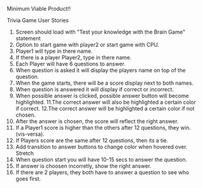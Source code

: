Minimum Viable Product!!

Trivia Game 
User Stories
1. Screen should load with "Test your knowledge with the Brain Game" statement
2. Option to start game with player2 or start game with CPU.
3. Player1 will type in there name.
4. If there is a player Player2,  type in there name.
5. Each Player will have 6 questions to answer.
6. When question is asked it will display the players name on top of the question.
7. When the game starts, there will be a score display next to both names.
8. When question is answered it will display if correct or incorrect.
9. When possible answer is clicked, possible answer button will become highlighted.
11.The correct answer will also be highlighted a certain color if correct.
12.The correct answer will be highlighted a certain color if not chosen.
13. After the answer is chosen, the score will reflect the right answer.
14. If a Player1 score is higher than the others after 12 questions, they win.(vis-versa).
15. If Players score are the same after 12 questions, then its a tie.
16. Add transition to answer buttons to change color when hovered over.
Stretch
1. When question start you will have 10-15 secs to answer the question.
2. If answer is choosen incorretly, show the right answer.
3. If there are 2 players, they both have to answer a question to see who goes first.